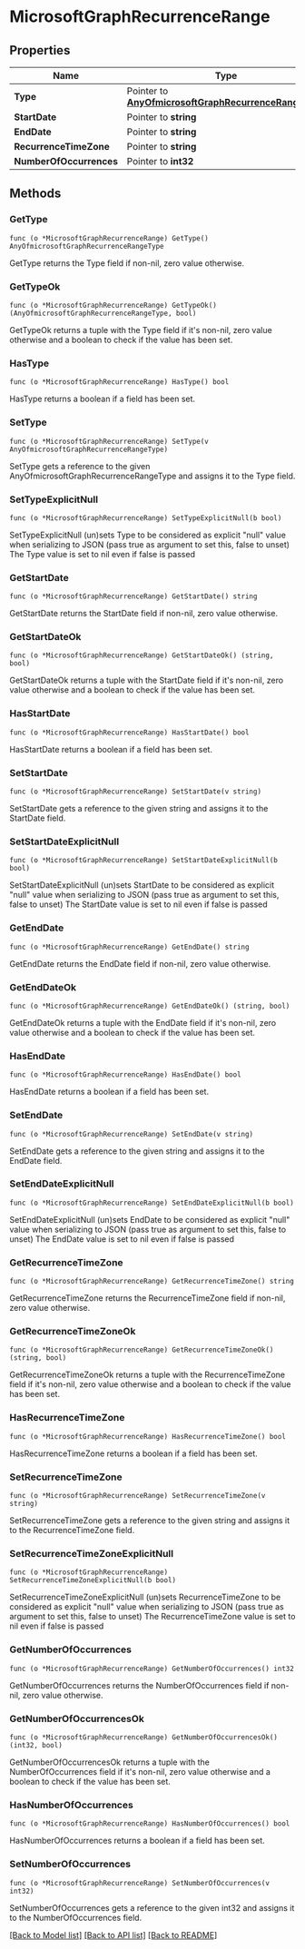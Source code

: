 # MicrosoftGraphRecurrenceRange

## Properties

Name | Type | Description | Notes
------------ | ------------- | ------------- | -------------
**Type** | Pointer to [**AnyOfmicrosoftGraphRecurrenceRangeType**](anyOf&lt;microsoft.graph.recurrenceRangeType&gt;.md) |  | [optional] 
**StartDate** | Pointer to **string** |  | [optional] 
**EndDate** | Pointer to **string** |  | [optional] 
**RecurrenceTimeZone** | Pointer to **string** |  | [optional] 
**NumberOfOccurrences** | Pointer to **int32** |  | [optional] 

## Methods

### GetType

`func (o *MicrosoftGraphRecurrenceRange) GetType() AnyOfmicrosoftGraphRecurrenceRangeType`

GetType returns the Type field if non-nil, zero value otherwise.

### GetTypeOk

`func (o *MicrosoftGraphRecurrenceRange) GetTypeOk() (AnyOfmicrosoftGraphRecurrenceRangeType, bool)`

GetTypeOk returns a tuple with the Type field if it's non-nil, zero value otherwise
and a boolean to check if the value has been set.

### HasType

`func (o *MicrosoftGraphRecurrenceRange) HasType() bool`

HasType returns a boolean if a field has been set.

### SetType

`func (o *MicrosoftGraphRecurrenceRange) SetType(v AnyOfmicrosoftGraphRecurrenceRangeType)`

SetType gets a reference to the given AnyOfmicrosoftGraphRecurrenceRangeType and assigns it to the Type field.

### SetTypeExplicitNull

`func (o *MicrosoftGraphRecurrenceRange) SetTypeExplicitNull(b bool)`

SetTypeExplicitNull (un)sets Type to be considered as explicit "null" value
when serializing to JSON (pass true as argument to set this, false to unset)
The Type value is set to nil even if false is passed
### GetStartDate

`func (o *MicrosoftGraphRecurrenceRange) GetStartDate() string`

GetStartDate returns the StartDate field if non-nil, zero value otherwise.

### GetStartDateOk

`func (o *MicrosoftGraphRecurrenceRange) GetStartDateOk() (string, bool)`

GetStartDateOk returns a tuple with the StartDate field if it's non-nil, zero value otherwise
and a boolean to check if the value has been set.

### HasStartDate

`func (o *MicrosoftGraphRecurrenceRange) HasStartDate() bool`

HasStartDate returns a boolean if a field has been set.

### SetStartDate

`func (o *MicrosoftGraphRecurrenceRange) SetStartDate(v string)`

SetStartDate gets a reference to the given string and assigns it to the StartDate field.

### SetStartDateExplicitNull

`func (o *MicrosoftGraphRecurrenceRange) SetStartDateExplicitNull(b bool)`

SetStartDateExplicitNull (un)sets StartDate to be considered as explicit "null" value
when serializing to JSON (pass true as argument to set this, false to unset)
The StartDate value is set to nil even if false is passed
### GetEndDate

`func (o *MicrosoftGraphRecurrenceRange) GetEndDate() string`

GetEndDate returns the EndDate field if non-nil, zero value otherwise.

### GetEndDateOk

`func (o *MicrosoftGraphRecurrenceRange) GetEndDateOk() (string, bool)`

GetEndDateOk returns a tuple with the EndDate field if it's non-nil, zero value otherwise
and a boolean to check if the value has been set.

### HasEndDate

`func (o *MicrosoftGraphRecurrenceRange) HasEndDate() bool`

HasEndDate returns a boolean if a field has been set.

### SetEndDate

`func (o *MicrosoftGraphRecurrenceRange) SetEndDate(v string)`

SetEndDate gets a reference to the given string and assigns it to the EndDate field.

### SetEndDateExplicitNull

`func (o *MicrosoftGraphRecurrenceRange) SetEndDateExplicitNull(b bool)`

SetEndDateExplicitNull (un)sets EndDate to be considered as explicit "null" value
when serializing to JSON (pass true as argument to set this, false to unset)
The EndDate value is set to nil even if false is passed
### GetRecurrenceTimeZone

`func (o *MicrosoftGraphRecurrenceRange) GetRecurrenceTimeZone() string`

GetRecurrenceTimeZone returns the RecurrenceTimeZone field if non-nil, zero value otherwise.

### GetRecurrenceTimeZoneOk

`func (o *MicrosoftGraphRecurrenceRange) GetRecurrenceTimeZoneOk() (string, bool)`

GetRecurrenceTimeZoneOk returns a tuple with the RecurrenceTimeZone field if it's non-nil, zero value otherwise
and a boolean to check if the value has been set.

### HasRecurrenceTimeZone

`func (o *MicrosoftGraphRecurrenceRange) HasRecurrenceTimeZone() bool`

HasRecurrenceTimeZone returns a boolean if a field has been set.

### SetRecurrenceTimeZone

`func (o *MicrosoftGraphRecurrenceRange) SetRecurrenceTimeZone(v string)`

SetRecurrenceTimeZone gets a reference to the given string and assigns it to the RecurrenceTimeZone field.

### SetRecurrenceTimeZoneExplicitNull

`func (o *MicrosoftGraphRecurrenceRange) SetRecurrenceTimeZoneExplicitNull(b bool)`

SetRecurrenceTimeZoneExplicitNull (un)sets RecurrenceTimeZone to be considered as explicit "null" value
when serializing to JSON (pass true as argument to set this, false to unset)
The RecurrenceTimeZone value is set to nil even if false is passed
### GetNumberOfOccurrences

`func (o *MicrosoftGraphRecurrenceRange) GetNumberOfOccurrences() int32`

GetNumberOfOccurrences returns the NumberOfOccurrences field if non-nil, zero value otherwise.

### GetNumberOfOccurrencesOk

`func (o *MicrosoftGraphRecurrenceRange) GetNumberOfOccurrencesOk() (int32, bool)`

GetNumberOfOccurrencesOk returns a tuple with the NumberOfOccurrences field if it's non-nil, zero value otherwise
and a boolean to check if the value has been set.

### HasNumberOfOccurrences

`func (o *MicrosoftGraphRecurrenceRange) HasNumberOfOccurrences() bool`

HasNumberOfOccurrences returns a boolean if a field has been set.

### SetNumberOfOccurrences

`func (o *MicrosoftGraphRecurrenceRange) SetNumberOfOccurrences(v int32)`

SetNumberOfOccurrences gets a reference to the given int32 and assigns it to the NumberOfOccurrences field.


[[Back to Model list]](../README.md#documentation-for-models) [[Back to API list]](../README.md#documentation-for-api-endpoints) [[Back to README]](../README.md)


